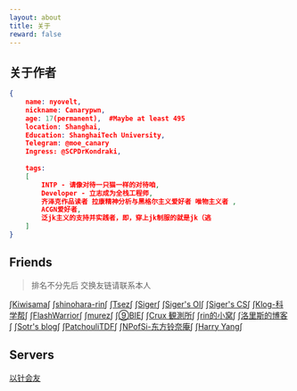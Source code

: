 ```yaml
---
layout: about
title: 关于
reward: false
---
```


<head>
    <script src="https://cdn.mathjax.org/mathjax/latest/MathJax.js?config=TeX-AMS-MML_HTMLorMML" type="text/javascript"></script>
    <script type="text/x-mathjax-config">
        MathJax.Hub.Config({
            tex2jax: {
            skipTags: ['script', 'noscript', 'style', 'textarea', 'pre'],
            inlineMath: [['$','$']]
            }
        });
    </script>
</head>






## 关于作者

```json
{
    name: nyovelt,
    nickname: Canarypwn,
    age: 17(permanent),  #Maybe at least 495
    location: Shanghai,
    Education: ShanghaiTech University,
    Telegram: @moe_canary
    Ingress: @SCPDrKondraki,
    
    tags:
    [
    	INTP - 请像对待一只猫一样的对待咱,
    	Developer - 立志成为全栈工程师,
        齐泽克作品读者 拉康精神分析与黑格尔主义爱好者 唯物主义者 ,
        ACGN爱好者,
        泛jk主义的支持并实践者，即，穿上jk制服的就是jk（逃
    ]
}
```











## Friends

> 排名不分先后
> 交换友链请联系本人 

$\int$[Kiwisama](https://nyan.kiwi.cat/)$\int$    $\int$[shinohara-rin](https://shinohara-rin.github.io/)$\int$    $\int$[Tsez](https://blog.tse.moe/)$\int$    $\int$[Siger](https://ml.yscale.cf/)$\int$    $\int$[Siger's OI](https://oi.yscale.cf/)$\int$    $\int$[Siger's CS](https://cs.yscale.cf)$\int$    $\int$[Klog-科学帮](https://klog.app/#/timeline)$\int$	$\int$[FlashWarrior](https://me.csdn.net/FlashWarrior)$\int$     $\int$[murez](https://blog.murez.site/)$\int$    $\int$[⑨BIE](https://9bie.org)$\int$    $\int$[Crux 観測所](https://blog.froseiun.in/)$\int$    $\int$[rin的小窝](https://rin.moe/)$\int$    $\int$[洛里斯的博客](https://zoujin.exlb.org)$\int$     $\int$[Sotr's blog](http://www.kira.moe/)$\int$    $\int$[PatchouliTDF](https://librarian.mukiyu.moe/)$\int$     $\int$[NPofSi-东方铃奈庵](https://blog.npofsi.pro/)$\int$    $\int$[Harry Yang](http://yzyzy.uk/)$\int$  



## Servers

[以针会友](http://rbq.aaaab3n.co/)